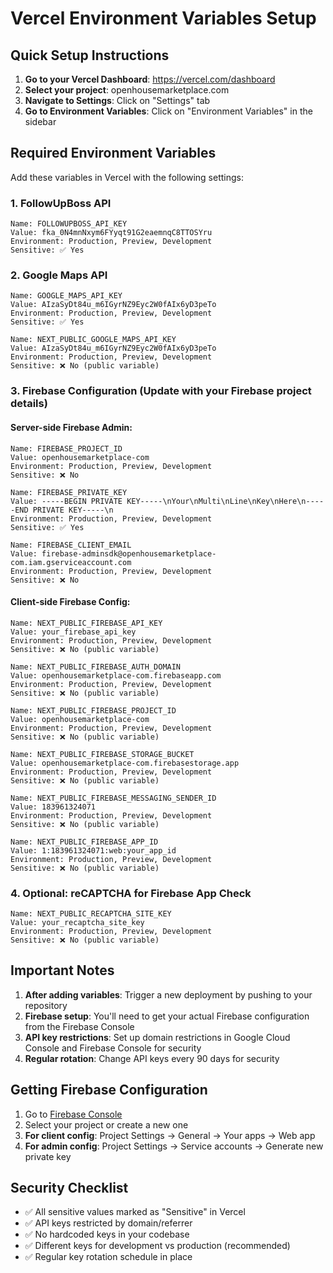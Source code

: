 # Vercel Environment Variables Setup

## Quick Setup Instructions

1. **Go to your Vercel Dashboard**: https://vercel.com/dashboard
2. **Select your project**: openhousemarketplace.com
3. **Navigate to Settings**: Click on "Settings" tab
4. **Go to Environment Variables**: Click on "Environment Variables" in the sidebar

## Required Environment Variables

Add these variables in Vercel with the following settings:

### 1. FollowUpBoss API
```
Name: FOLLOWUPBOSS_API_KEY
Value: fka_0N4mnNxym6FYyqt91G2eaemnqC8TTOSYru
Environment: Production, Preview, Development
Sensitive: ✅ Yes
```

### 2. Google Maps API
```
Name: GOOGLE_MAPS_API_KEY
Value: AIzaSyDt84u_m6IGyrNZ9Eyc2W0fAIx6yD3peTo
Environment: Production, Preview, Development
Sensitive: ✅ Yes
```

```
Name: NEXT_PUBLIC_GOOGLE_MAPS_API_KEY
Value: AIzaSyDt84u_m6IGyrNZ9Eyc2W0fAIx6yD3peTo
Environment: Production, Preview, Development
Sensitive: ❌ No (public variable)
```

### 3. Firebase Configuration (Update with your Firebase project details)

#### Server-side Firebase Admin:
```
Name: FIREBASE_PROJECT_ID
Value: openhousemarketplace-com
Environment: Production, Preview, Development
Sensitive: ❌ No
```

```
Name: FIREBASE_PRIVATE_KEY
Value: -----BEGIN PRIVATE KEY-----\nYour\nMulti\nLine\nKey\nHere\n-----END PRIVATE KEY-----\n
Environment: Production, Preview, Development
Sensitive: ✅ Yes
```

```
Name: FIREBASE_CLIENT_EMAIL
Value: firebase-adminsdk@openhousemarketplace-com.iam.gserviceaccount.com
Environment: Production, Preview, Development
Sensitive: ❌ No
```

#### Client-side Firebase Config:
```
Name: NEXT_PUBLIC_FIREBASE_API_KEY
Value: your_firebase_api_key
Environment: Production, Preview, Development
Sensitive: ❌ No (public variable)
```

```
Name: NEXT_PUBLIC_FIREBASE_AUTH_DOMAIN
Value: openhousemarketplace-com.firebaseapp.com
Environment: Production, Preview, Development
Sensitive: ❌ No (public variable)
```

```
Name: NEXT_PUBLIC_FIREBASE_PROJECT_ID
Value: openhousemarketplace-com
Environment: Production, Preview, Development
Sensitive: ❌ No (public variable)
```

```
Name: NEXT_PUBLIC_FIREBASE_STORAGE_BUCKET
Value: openhousemarketplace-com.firebasestorage.app
Environment: Production, Preview, Development
Sensitive: ❌ No (public variable)
```

```
Name: NEXT_PUBLIC_FIREBASE_MESSAGING_SENDER_ID
Value: 183961324071
Environment: Production, Preview, Development
Sensitive: ❌ No (public variable)
```

```
Name: NEXT_PUBLIC_FIREBASE_APP_ID
Value: 1:183961324071:web:your_app_id
Environment: Production, Preview, Development
Sensitive: ❌ No (public variable)
```

### 4. Optional: reCAPTCHA for Firebase App Check
```
Name: NEXT_PUBLIC_RECAPTCHA_SITE_KEY
Value: your_recaptcha_site_key
Environment: Production, Preview, Development
Sensitive: ❌ No (public variable)
```

## Important Notes

1. **After adding variables**: Trigger a new deployment by pushing to your repository
2. **Firebase setup**: You'll need to get your actual Firebase configuration from the Firebase Console
3. **API key restrictions**: Set up domain restrictions in Google Cloud Console and Firebase Console for security
4. **Regular rotation**: Change API keys every 90 days for security

## Getting Firebase Configuration

1. Go to [Firebase Console](https://console.firebase.google.com/)
2. Select your project or create a new one
3. **For client config**: Project Settings → General → Your apps → Web app
4. **For admin config**: Project Settings → Service accounts → Generate new private key

## Security Checklist

- ✅ All sensitive values marked as "Sensitive" in Vercel
- ✅ API keys restricted by domain/referrer
- ✅ No hardcoded keys in your codebase
- ✅ Different keys for development vs production (recommended)
- ✅ Regular key rotation schedule in place
